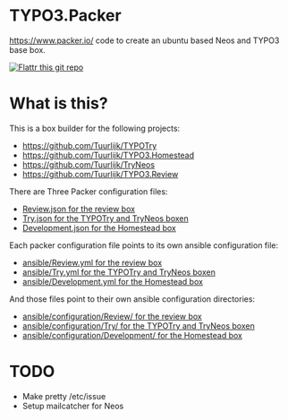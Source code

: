 # TYPO3.Packer
https://www.packer.io/ code to create an ubuntu based Neos and TYPO3 base box.

[![Flattr this git repo](http://api.flattr.com/button/flattr-badge-large.png)](https://flattr.com/submit/auto?user_id=Tuurlijk&url=https://github.com/Tuurlijk/TYPO3.Packer&title=TYPO3.Packer&language=Ansible&tags=github&category=software)

# What is this?
This is a box builder for the following projects:
* https://github.com/Tuurlijk/TYPOTry
* https://github.com/Tuurlijk/TYPO3.Homestead
* https://github.com/Tuurlijk/TryNeos
* https://github.com/Tuurlijk/TYPO3.Review

There are Three Packer configuration files:
* [Review.json for the review box](Review.json)
* [Try.json for the TYPOTry and TryNeos boxen](Try.json)
* [Development.json for the Homestead box](Development.json)

Each packer configuration file points to its own ansible configuration file:
* [ansible/Review.yml for the review box](ansible/Review.yml)
* [ansible/Try.yml for the TYPOTry and TryNeos boxen](ansible/Try.yml)
* [ansible/Development.yml for the Homestead box](ansible/Development.yml)

And those files point to their own ansible configuration directories:
* [ansible/configuration/Review/ for the review box](ansible/configuration/Review/)
* [ansible/configuration/Try/ for the TYPOTry and TryNeos boxen](ansible/configuration/Try/)
* [ansible/configuration/Development/ for the Homestead box](ansible/configuration/Development/)

# TODO
* Make pretty /etc/issue
* Setup mailcatcher for Neos
